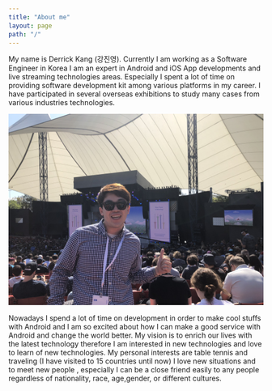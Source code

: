 ```yaml
---
title: "About me"
layout: page
path: "/"
---
```


  My name is Derrick Kang (강진영). Currently I am working as a Software Engineer in Korea
I am an expert in Android and iOS App developments and live streaming technologies areas.
Especially I spent a lot of time on providing software development kit among various platforms in my career.
I have participated in several overseas exhibitions to study many cases from various industries technologies.

![at google io 2018 ](./7F993F77-0387-4CE9-A691-3EB6F609B313.jpeg)

Nowadays I spend a lot of time on development in order to make cool stuffs with Android and I am so excited about how I can make a good service with Android and change the world better.
My vision is to enrich our lives with the latest technology therefore I am interested in new technologies and love to learn of new technologies.
My personal interests are table tennis and traveling (I have visited to 15 countries until now) I love new situations and to meet new people , especially I can be a close friend easily to any people regardless of nationality, race, age,gender, or different cultures.
